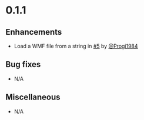 # 0.1.1

## Enhancements

- Load a WMF file from a string in [#5](https://github.com/PHPOffice/WMF/pull/5) by [@Progi1984](https://github/Progi1984)

## Bug fixes

- N/A

## Miscellaneous

- N/A
 